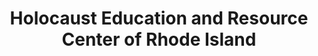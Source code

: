 ---
layout: repo
title: "Holocaust Education and Resource Center of Rhode Island"
id: 161
permalink: repos/161/
---